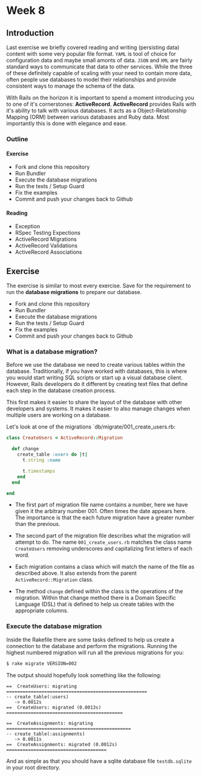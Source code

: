 # Week 8

## Introduction

Last exercise we briefly covered reading and writing (persisting data) content with some very popular file format. `YAML` is tool of choice for configuration data and maybe small amonts of data. `JSON` and `XML` are fairly standard ways to communicate that data to other services. While the three of these definitely capable of scaling with your need to contain more data, often people use databases to model their relationships and provide consistent ways to manage the schema of the data.

With Rails on the horizon it is important to spend a moment introducing you to one of it's cornerstones: **ActiveRecord**. **ActiveRecord** provides Rails with it's ability to talk with various databases. It acts as a Object-Relationship Mapping (ORM) between various databases and Ruby data. Most importantly this is done with elegance and ease.

### Outline

#### Exercise

* Fork and clone this repository
* Run Bundler
* Execute the database migrations
* Run the tests / Setup Guard
* Fix the examples
* Commit and push your changes back to Github

#### Reading

* Exception
* RSpec Testing Expections
* ActiveRecord Migrations
* ActiveRecord Validations
* ActiveRecord Associations

## Exercise

The exercise is similar to most every exercise. Save for the requirement to run the **database migrations** to prepare our database.

* Fork and clone this repository
* Run Bundler
* Execute the database migrations
* Run the tests / Setup Guard
* Fix the examples
* Commit and push your changes back to Github

### What is a database migration?

Before we use the database we need to create various tables within the database. Traditionally, if you have worked with databases, this is where you would start writing SQL scripts or start up a visual database client. However, Rails developers do it different by creating text files that define each step in the database creation process.

This first makes it easier to share the layout of the database with other developers and systems. It makes it easier to also manage changes when multiple users are working on a database.

Let's look at one of the migrations `db/migrate/001_create_users.rb:

```Ruby
class CreateUsers < ActiveRecord::Migration

  def change
    create_table :users do |t|
      t.string :name

      t.timestamps
    end
  end

end
```

* The first part of migration file name contains a number, here we have given it the arbitrary number 001. Often times the date appears here. The importance is that the each future migration have a greater number than the previous.

* The second part of the migration file describes what the migration will attempt to do. The name `001_create_users.rb` matches the class name `CreateUsers` removing underscores and capitalizing first letters of each word.

* Each migration contains a class which will match the name of the file as described above. It also extends from the parent `ActiveRecord::Migration` class.

* The method `change` defined within the class is the operations of the migration. Within that change method there is a Domain Specific Language (DSL) that is defined to help us create tables with the appropriate columns.

### Execute the database migration

Inside the Rakefile there are some tasks defined to help us create a connection to the database and perform the migrations. Running the highest numbered migration will run all the previous migrations for you:

```bash
$ rake migrate VERSION=002
```

The output should hopefully look something like the following:

```
==  CreateUsers: migrating ====================================================
-- create_table(:users)
   -> 0.0012s
==  CreateUsers: migrated (0.0013s) ===========================================

==  CreateAssignments: migrating ==============================================
-- create_table(:assignments)
   -> 0.0011s
==  CreateAssignments: migrated (0.0012s) =====================================
```

And as simple as that you should have a sqlite database file `testdb.sqlite` in your root directory.


